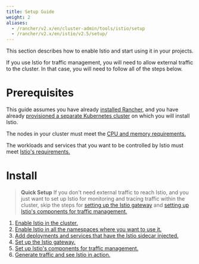 ```yaml
---
title: Setup Guide
weight: 2
aliases:
  - /rancher/v2.x/en/cluster-admin/tools/istio/setup
  - /rancher/v2.x/en/istio/v2.5/setup/
---
```


This section describes how to enable Istio and start using it in your projects.

If you use Istio for traffic management, you will need to allow external traffic to the cluster. In that case, you will need to follow all of the steps below.

# Prerequisites

This guide assumes you have already [installed Rancher,]({{<baseurl>}}/rancher/v2.x/en/installation) and you have already [provisioned a separate Kubernetes cluster]({{<baseurl>}}/rancher/v2.x/en/cluster-provisioning) on which you will install Istio.

The nodes in your cluster must meet the [CPU and memory requirements.]({{<baseurl>}}/rancher/v2.x/en/cluster-admin/tools/istio/resources/)

The workloads and services that you want to be controlled by Istio must meet [Istio's requirements.](https://istio.io/docs/setup/additional-setup/requirements/)


# Install

> **Quick Setup** If you don't need external traffic to reach Istio, and you just want to set up Istio for monitoring and tracing traffic within the cluster, skip the steps for [setting up the Istio gateway]({{<baseurl>}}/rancher/v2.x/en/cluster-admin/tools/istio/setup/gateway) and [setting up Istio's components for traffic management.]({{<baseurl>}}/rancher/v2.x/en/cluster-admin/tools/istio/setup/set-up-traffic-management)

1. [Enable Istio in the cluster.]({{<baseurl>}}/rancher/v2.x/en/cluster-admin/tools/istio/setup/enable-istio-in-cluster)
1. [Enable Istio in all the namespaces where you want to use it.]({{<baseurl>}}/rancher/v2.x/en/cluster-admin/tools/istio/setup/enable-istio-in-namespace)
1. [Add deployments and services that have the Istio sidecar injected.]({{<baseurl>}}/rancher/v2.x/en/cluster-admin/tools/istio/setup/deploy-workloads)
1. [Set up the Istio gateway. ]({{<baseurl>}}/rancher/v2.x/en/cluster-admin/tools/istio/setup/gateway)
1. [Set up Istio's components for traffic management.]({{<baseurl>}}/rancher/v2.x/en/cluster-admin/tools/istio/setup/set-up-traffic-management)
1. [Generate traffic and see Istio in action.]({{<baseurl>}}/rancher/v2.x/en/istio/v2.5/setup/view-traffic/ )

